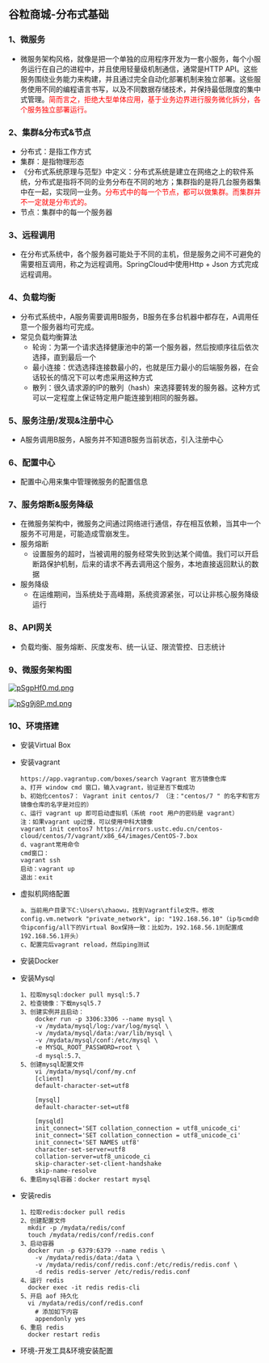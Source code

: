 ## 谷粒商城-分布式基础
### 1、微服务

- 微服务架构风格，就像是把一个单独的应用程序开发为一套小服务，每个小服务运行在自己的进程中，并且使用轻量级机制通信，通常是HTTP API。这些服务围绕业务能力来构建，并且通过完全自动化部署机制来独立部署。这些服务使用不同的编程语言书写，以及不同数据存储技术，并保持最低限度的集中式管理。<font color='red'>简而言之，拒绝大型单体应用，基于业务边界进行服务微化拆分，各个服务独立部署运行。</font>

### 2、集群&分布式&节点
- 分布式：是指工作方式
- 集群：是指物理形态
- 《分布式系统原理与范型》中定义：分布式系统是建立在网络之上的软件系统，分布式是指将不同的业务分布在不同的地方；集群指的是将几台服务器集中在一起，实现同一业务。<font color='red'>分布式中的每一个节点，都可以做集群。而集群并不一定就是分布式的。</font>
- 节点：集群中的每一个服务器

### 3、远程调用
- 在分布式系统中，各个服务器可能处于不同的主机，但是服务之间不可避免的需要相互调用，称之为远程调用。SpringCloud中使用Http + Json 方式完成远程调用。

### 4、负载均衡
- 分布式系统中，A服务需要调用B服务，B服务在多台机器中都存在，A调用任意一个服务器均可完成。
- 常见负载均衡算法
  - 轮询：为第一个请求选择健康池中的第一个服务器，然后按顺序往后依次选择，直到最后一个
  - 最小连接：优选选择连接数最小的，也就是压力最小的后端服务器，在会话较长的情况下可以考虑采用这种方式
  - 散列：很久请求源的IP的散列（hash）来选择要转发的服务器。这种方式可以一定程度上保证特定用户能连接到相同的服务器。

### 5、服务注册/发现&注册中心
- A服务调用B服务，A服务并不知道B服务当前状态，引入注册中心

### 6、配置中心
- 配置中心用来集中管理微服务的配置信息

### 7、服务熔断&服务降级
- 在微服务架构中，微服务之间通过网络进行通信，存在相互依赖，当其中一个服务不可用是，可能造成雪崩发生。
- 服务熔断
  - 设置服务的超时，当被调用的服务经常失败到达某个阈值。我们可以开启断路保护机制，后来的请求不再去调用这个服务，本地直接返回默认的数据
- 服务降级
  - 在运维期间，当系统处于高峰期，系统资源紧张，可以让非核心服务降级运行

### 8、API网关
- 负载均衡、服务熔断、灰度发布、统一认证、限流管控、日志统计

### 9、微服务架构图
[![pSgpHf0.md.png](https://s1.ax1x.com/2023/02/06/pSgpHf0.md.png)](https://imgse.com/i/pSgpHf0)

  [![pSg9j8P.md.png](https://s1.ax1x.com/2023/02/06/pSg9j8P.md.png)](https://imgse.com/i/pSg9j8P)

### 10、环境搭建
- 安装Virtual Box
- 安装vagrant
  ```
  https://app.vagrantup.com/boxes/search Vagrant 官方镜像仓库
  a、打开 window cmd 窗口，输入vagrant，验证是否下载成功
  b、初始化centos7： Vagrant init centos/7 （注："centos/7 " 的名字和官方镜像仓库的名字是对应的）
  c、运行 vagrant up 即可启动虚拟机（系统 root 用户的密码是 vagrant）
  注：如果vagrant up过慢，可以使用中科大镜像
  vagrant init centos7 https://mirrors.ustc.edu.cn/centos-cloud/centos/7/vagrant/x86_64/images/CentOS-7.box
  d、vagrant常用命令  
  cmd窗口：
  vagrant ssh
  启动：vagrant up
  退出：exit
  ```
  
- 虚拟机网络配置

  ```
  a、当前用户目录下C:\Users\zhaowu，找到Vagrantfile文件。修改config.vm.network "private_network", ip: "192.168.56.10"（ip与cmd命令ipconfig/all下的Virtual Box保持一致：比如为，192.168.56.1则配置成192.168.56.1开头）
  c、配置完后vagrant reload，然后ping测试
  ```
  
- 安装Docker  

- 安装Mysql

  ```
  1、拉取mysql:docker pull mysql:5.7
  2、检查镜像：下载mysql5.7
  3、创建实例并且启动：
      docker run -p 3306:3306 --name mysql \
      -v /mydata/mysql/log:/var/log/mysql \
      -v /mydata/mysql/data:/var/lib/mysql \
      -v /mydata/mysql/conf:/etc/mysql \
      -e MYSQL_ROOT_PASSWORD=root \
      -d mysql:5.7、
  5、创建mysql配置文件
      vi /mydata/mysql/conf/my.cnf
      [client]
      default-character-set=utf8
  
      [mysql]
      default-character-set=utf8
  
      [mysqld]
      init_connect='SET collation_connection = utf8_unicode_ci'
      init_connect='SET collation_connection = utf8_unicode_ci'
      init_connect='SET NAMES utf8'
      character-set-server=utf8
      collation-server=utf8_unicode_ci
      skip-character-set-client-handshake
      skip-name-resolve
  6、重启mysql容器：docker restart mysql
  ```

- 安装redis

  ```
  1、拉取redis:docker pull redis
  2、创建配置文件
  	mkdir -p /mydata/redis/conf
  	touch /mydata/redis/conf/redis.conf
  3、启动容器
  	docker run -p 6379:6379 --name redis \
      -v /mydata/redis/data:/data \
      -v /mydata/redis/conf/redis.conf:/etc/redis/redis.conf \
      -d redis redis-server /etc/redis/redis.conf
  4、运行 redis
  	docker exec -it redis redis-cli
  5、开启 aof 持久化
  	vi /mydata/redis/conf/redis.conf
      # 添加如下内容
      appendonly yes
  6、重启 redis
  	docker restart redis
  ```

- 环境-开发工具&环境安装配置

  
